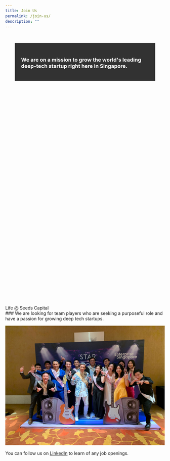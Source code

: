 ```yaml
---
title: Join Us
permalink: /join-us/
description: ""
---
```

<div style="background: url(https://www.enterprisesg.gov.sg/-/media/esg/Images/career-2021/why-esg-mobile.jpg); padding: 30px; background-size: cover; min-height: 800px;">
<div style="padding: 20px; background-color: rgba(0,0,0,0.8)">
	<h3 style="color:white">We are on a mission to grow the world's leading deep-tech startup right here in Singapore.</h3>
</div>
</div>


<div class="eyebrow is-uppercase text-center">Life @ Seeds Capital</div>
### We are looking for team players who are seeking a purposeful role and have a passion for growing deep tech startups.

![](/images/IMG-20221123-WA0016.jpg)

You can follow us on [LinkedIn](https://www.linkedin.com/company/seedscapitalsg/jobs/?viewAsMember=true) to learn of any job openings.